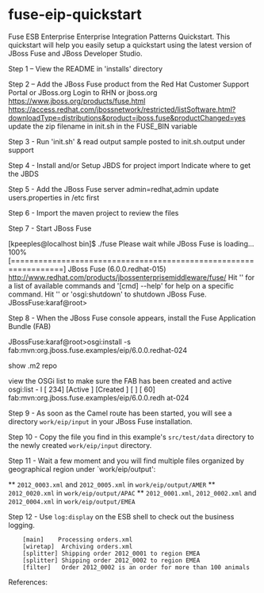 fuse-eip-quickstart
===================

Fuse ESB Enterprise Enterprise Integration Patterns Quickstart.  This quickstart will help you easily setup a quickstart using the latest version of JBoss Fuse and JBoss Developer Studio.

Step 1 – View the README in 'installs' directory

Step 2 – Add the JBoss Fuse product from the Red Hat Customer Support Portal or JBoss.org
Login to RHN or jboss.org
https://www.jboss.org/products/fuse.html
https://access.redhat.com/jbossnetwork/restricted/listSoftware.html?downloadType=distributions&product=jboss.fuse&productChanged=yes
update the zip filename in init.sh in the FUSE_BIN variable

Step 3 - Run 'init.sh' & read output
sample posted to init.sh.output under support

Step 4 - Install and/or Setup JBDS for project import
Indicate where to get the JBDS

Step 5 - Add the JBoss Fuse server
admin=redhat,admin update users.properties in /etc first
 
Step 6 - Import the maven project to review the files

Step 7 - Start JBoss Fuse
 
[kpeeples@localhost bin]$ ./fuse Please wait while JBoss Fuse is loading... 100% [=================================================================]
JBoss Fuse (6.0.0.redhat-015) http://www.redhat.com/products/jbossenterprisemiddleware/fuse/
Hit '' for a list of available commands and '[cmd] --help' for help on a specific command. Hit '' or 'osgi:shutdown' to shutdown JBoss Fuse.
JBossFuse:karaf@root>

Step 8 - When the JBoss Fuse console appears, install the Fuse Application Bundle (FAB) 

JBossFuse:karaf@root>osgi:install -s fab:mvn:org.jboss.fuse.examples/eip/6.0.0.redhat-024

show .m2 repo

view the OSGi list to make sure the FAB has been created and active
osgi:list - l
[ 234] [Active     ] [Created     ] [       ] [   60] fab:mvn:org.jboss.fuse.examples/eip/6.0.0.redh
at-024

Step 9 -  As soon as the Camel route has been started, you will see a directory `work/eip/input` in your JBoss Fuse installation.

Step 10 - Copy the file you find in this example's `src/test/data` directory to the newly created `work/eip/input` directory.

Step 11 -  Wait a few moment and you will find multiple files organized by geographical region under
`work/eip/output':

** `2012_0003.xml` and `2012_0005.xml` in `work/eip/output/AMER`
** `2012_0020.xml` in `work/eip/output/APAC`
** `2012_0001.xml`, `2012_0002.xml` and `2012_0004.xml` in `work/eip/output/EMEA`

Step 12 -  Use `log:display` on the ESB shell to check out the business logging.

        [main]    Processing orders.xml
        [wiretap]  Archiving orders.xml
        [splitter] Shipping order 2012_0001 to region EMEA
        [splitter] Shipping order 2012_0002 to region EMEA
        [filter]   Order 2012_0002 is an order for more than 100 animals

References:



